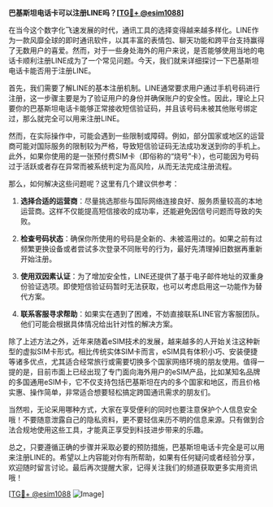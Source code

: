 **巴基斯坦电话卡可以注册LINE吗？[[TG💪+ @esim1088](https://t.me/s/esim1088)]**

在当今这个数字化飞速发展的时代，通讯工具的选择变得越来越多样化。LINE作为一款风靡全球的即时通讯软件，以其丰富的表情包、聊天功能和跨平台支持赢得了无数用户的喜爱。然而，对于一些身处海外的用户来说，是否能够使用当地的电话卡顺利注册LINE成为了一个常见问题。今天，我们就来详细探讨一下巴基斯坦电话卡能否用于注册LINE。

首先，我们需要了解LINE的基本注册机制。LINE通常要求用户通过手机号码进行注册，这一步骤主要是为了验证用户的身份并确保账户的安全性。因此，理论上只要你的巴基斯坦电话卡能够正常接收短信验证码，并且该号码未被其他账号绑定过，那么就完全可以用来注册LINE。

然而，在实际操作中，可能会遇到一些限制或障碍。例如，部分国家或地区的运营商可能对国际服务的限制较为严格，导致短信验证码无法成功发送到你的手机上。此外，如果你使用的是一张预付费SIM卡（即俗称的“烧号”卡），也可能因为号码过于活跃或者存在异常而被系统判定为高风险，从而无法完成注册流程。

那么，如何解决这些问题呢？这里有几个建议供参考：

1. **选择合适的运营商**：尽量挑选那些与国际网络连接良好、服务质量较高的本地运营商。这样不仅能提高短信接收的成功率，还能避免因信号问题而导致的失败。

2. **检查号码状态**：确保你所使用的号码是全新的、未被滥用过的。如果之前有过频繁更换设备或者尝试多次登录不同账号的行为，最好先清理掉旧数据再重新开始注册。

3. **使用双因素认证**：为了增加安全性，LINE还提供了基于电子邮件地址的双重身份验证选项。即使短信验证码暂时无法获取，也可以考虑启用这一功能作为替代方案。

4. **联系客服寻求帮助**：如果实在遇到了困难，不妨直接联系LINE官方客服团队。他们可能会根据具体情况给出针对性的解决方案。

除了上述方法之外，近年来随着eSIM技术的发展，越来越多的人开始关注这种新型的虚拟SIM卡形式。相比传统实体SIM卡而言，eSIM具有体积小巧、安装便捷等诸多优点，尤其适合经常旅行或需要切换多个国家网络环境的朋友使用。值得一提的是，目前市面上已经出现了专门面向海外用户的eSIM产品，比如某知名品牌的多国通用eSIM卡，它不仅支持包括巴基斯坦在内的多个国家和地区，而且价格实惠、操作简单，非常适合想要轻松搞定跨国通讯需求的朋友们。

当然啦，无论采用哪种方式，大家在享受便利的同时也要注意保护个人信息安全哦！不要随意泄露自己的隐私资料，更不要轻信来历不明的信息来源。只有做到合法合规地使用这些工具，才能真正享受到科技进步带来的乐趣。

总之，只要遵循正确的步骤并采取必要的预防措施，巴基斯坦电话卡完全是可以用来注册LINE的。希望以上内容能对你有所帮助，如果有任何疑问或者经验分享，欢迎随时留言讨论。最后再次提醒大家，记得关注我们的频道获取更多实用资讯哦！

[[TG💪+ @esim1088](https://t.me/s/esim1088) ![Image](https://i.postimg.cc/4NQfJmqS/Snipaste-2025-05-13-00-14-12.png)]